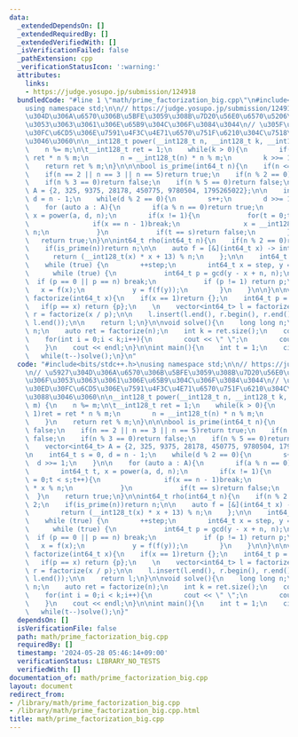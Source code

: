 ```yaml
---
data:
  _extendedDependsOn: []
  _extendedRequiredBy: []
  _extendedVerifiedWith: []
  _isVerificationFailed: false
  _pathExtension: cpp
  _verificationStatusIcon: ':warning:'
  attributes:
    links:
    - https://judge.yosupo.jp/submission/124918
  bundledCode: "#line 1 \"math/prime_factorization_big.cpp\"\n#include<bits/stdc++.h>\n\
    using namespace std;\n\n// https://judge.yosupo.jp/submission/124918\n\n// \u5927\
    \u304D\u306A\u6570\u306B\u5BFE\u3059\u308B\u7D20\u56E0\u6570\u5206\u89E3\u306F\
    \u3053\u3063\u3061\u306E\u65B9\u304C\u306F\u3084\u3044\n// \u305F\u3060\u3001\u30ED\
    \u30FC\u6CD5\u306E\u7591\u4F3C\u4E71\u6570\u751F\u6210\u304C\u7518\u3044\u3088\
    \u3046\u3060\n\n__int128_t power(__int128_t n, __int128_t k, __int128_t m) {\n\
    \    n %= m;\n\t__int128_t ret = 1;\n    while(k > 0){\n        if(k & 1)ret =\
    \ ret * n % m;\n        n = __int128_t(n) * n % m;\n        k >>= 1;\n    }\n\
    \    return ret % m;\n}\n\n\nbool is_prime(int64_t n){\n    if(n <= 1)return false;\n\
    \    if(n == 2 || n == 3 || n == 5)return true;\n    if(n % 2 == 0)return false;\n\
    \    if(n % 3 == 0)return false;\n    if(n % 5 == 0)return false;\n\n    vector<int64_t>\
    \ A = {2, 325, 9375, 28178, 450775, 9780504, 1795265022};\n\n    int64_t s = 0,\
    \ d = n - 1;\n    while(d % 2 == 0){\n        s++;\n        d >>= 1;\n    }\n\n\
    \    for (auto a : A){\n        if(a % n == 0)return true;\n        int64_t t,\
    \ x = power(a, d, n);\n        if(x != 1){\n            for(t = 0;t < s;t++){\n\
    \                if(x == n - 1)break;\n                x = __int128_t(x) * x %\
    \ n;\n            }\n            if(t == s)return false;\n        }\n    }\n \
    \   return true;\n}\n\nint64_t rho(int64_t n){\n    if(n % 2 == 0)return 2;\n\
    \    if(is_prime(n))return n;\n\n    auto f = [&](int64_t x) -> int64_t {\n  \
    \      return (__int128_t(x) * x + 13) % n;\n    };\n\n    int64_t step = 0;\n\
    \    while (true) {\n        ++step;\n        int64_t x = step, y = f(x);\n  \
    \      while (true) {\n            int64_t p = gcd(y - x + n, n);\n          \
    \  if (p == 0 || p == n) break;\n            if (p != 1) return p;\n         \
    \   x = f(x);\n            y = f(f(y));\n        }\n    }\n\n}\n\nvector<int64_t>\
    \ factorize(int64_t x){\n    if(x == 1)return {};\n    int64_t p = rho(x);\n \
    \   if(p == x) return {p};\n    \n    vector<int64_t> l = factorize(p);\n    vector<int64_t>\
    \ r = factorize(x / p);\n\n    l.insert(l.end(), r.begin(), r.end());\n    sort(l.begin(),\
    \ l.end());\n\n    return l;\n}\n\nvoid solve(){\n    long long n;\n    cin >>\
    \ n;\n    auto ret = factorize(n);\n    int k = ret.size();\n    cout << k;\n\
    \    for(int i = 0;i < k;i++){\n        cout << \" \";\n        cout << ret[i];\n\
    \    }\n    cout << endl;\n}\n\nint main(){\n    int t = 1;\n    cin >> t;\n \
    \   while(t--)solve();\n}\n"
  code: "#include<bits/stdc++.h>\nusing namespace std;\n\n// https://judge.yosupo.jp/submission/124918\n\
    \n// \u5927\u304D\u306A\u6570\u306B\u5BFE\u3059\u308B\u7D20\u56E0\u6570\u5206\u89E3\
    \u306F\u3053\u3063\u3061\u306E\u65B9\u304C\u306F\u3084\u3044\n// \u305F\u3060\u3001\
    \u30ED\u30FC\u6CD5\u306E\u7591\u4F3C\u4E71\u6570\u751F\u6210\u304C\u7518\u3044\
    \u3088\u3046\u3060\n\n__int128_t power(__int128_t n, __int128_t k, __int128_t\
    \ m) {\n    n %= m;\n\t__int128_t ret = 1;\n    while(k > 0){\n        if(k &\
    \ 1)ret = ret * n % m;\n        n = __int128_t(n) * n % m;\n        k >>= 1;\n\
    \    }\n    return ret % m;\n}\n\n\nbool is_prime(int64_t n){\n    if(n <= 1)return\
    \ false;\n    if(n == 2 || n == 3 || n == 5)return true;\n    if(n % 2 == 0)return\
    \ false;\n    if(n % 3 == 0)return false;\n    if(n % 5 == 0)return false;\n\n\
    \    vector<int64_t> A = {2, 325, 9375, 28178, 450775, 9780504, 1795265022};\n\
    \n    int64_t s = 0, d = n - 1;\n    while(d % 2 == 0){\n        s++;\n      \
    \  d >>= 1;\n    }\n\n    for (auto a : A){\n        if(a % n == 0)return true;\n\
    \        int64_t t, x = power(a, d, n);\n        if(x != 1){\n            for(t\
    \ = 0;t < s;t++){\n                if(x == n - 1)break;\n                x = __int128_t(x)\
    \ * x % n;\n            }\n            if(t == s)return false;\n        }\n  \
    \  }\n    return true;\n}\n\nint64_t rho(int64_t n){\n    if(n % 2 == 0)return\
    \ 2;\n    if(is_prime(n))return n;\n\n    auto f = [&](int64_t x) -> int64_t {\n\
    \        return (__int128_t(x) * x + 13) % n;\n    };\n\n    int64_t step = 0;\n\
    \    while (true) {\n        ++step;\n        int64_t x = step, y = f(x);\n  \
    \      while (true) {\n            int64_t p = gcd(y - x + n, n);\n          \
    \  if (p == 0 || p == n) break;\n            if (p != 1) return p;\n         \
    \   x = f(x);\n            y = f(f(y));\n        }\n    }\n\n}\n\nvector<int64_t>\
    \ factorize(int64_t x){\n    if(x == 1)return {};\n    int64_t p = rho(x);\n \
    \   if(p == x) return {p};\n    \n    vector<int64_t> l = factorize(p);\n    vector<int64_t>\
    \ r = factorize(x / p);\n\n    l.insert(l.end(), r.begin(), r.end());\n    sort(l.begin(),\
    \ l.end());\n\n    return l;\n}\n\nvoid solve(){\n    long long n;\n    cin >>\
    \ n;\n    auto ret = factorize(n);\n    int k = ret.size();\n    cout << k;\n\
    \    for(int i = 0;i < k;i++){\n        cout << \" \";\n        cout << ret[i];\n\
    \    }\n    cout << endl;\n}\n\nint main(){\n    int t = 1;\n    cin >> t;\n \
    \   while(t--)solve();\n}"
  dependsOn: []
  isVerificationFile: false
  path: math/prime_factorization_big.cpp
  requiredBy: []
  timestamp: '2024-05-28 05:46:14+09:00'
  verificationStatus: LIBRARY_NO_TESTS
  verifiedWith: []
documentation_of: math/prime_factorization_big.cpp
layout: document
redirect_from:
- /library/math/prime_factorization_big.cpp
- /library/math/prime_factorization_big.cpp.html
title: math/prime_factorization_big.cpp
---
```

